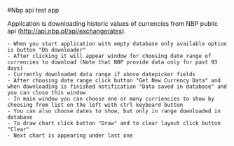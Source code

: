 #Nbp api test app

Application is downloading historic values of currencies from NBP public api (http://api.nbp.pl/api/exchangerates).

	- When you start application with empty database only available option is button "Db downloader"
	- After clicking it will appear window for choosing date range of currencies to download (Note that NBP provide data only for past 93 days)
	- Currently downloaded data range if above datepicker fields
	- After choosing date range click button "Get New Currency Data" and when downloading is finished notification "Data saved in database" and you can close this window
	- In main window you can choose one or many curriencies to show by choosing from list on the left with ctrl keyboard button
	- You can also choose dates to show, but only in range downloaded in database
	- To draw chart click button "Draw" and to clear layout click button "Clear"
	- Next chart is appearing under last one
	